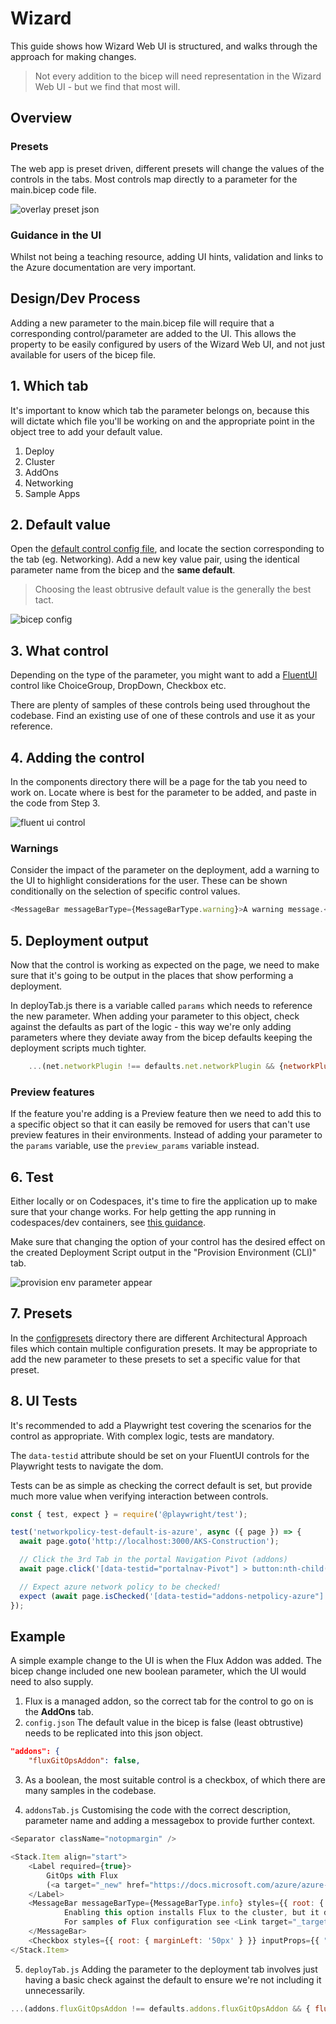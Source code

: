 # Wizard

This guide shows how Wizard Web UI is structured, and walks through the approach for making changes.

> Not every addition to the bicep will need representation in the Wizard Web UI - but we find that most will.

## Overview

### Presets

The web app is preset driven, different presets will change the values of the controls in the tabs. Most controls map directly to a parameter for the main.bicep code file.

![overlay preset json](images/wiz-overlay-config.png)

### Guidance in the UI

Whilst not being a teaching resource, adding UI hints, validation and links to the Azure documentation are very important.

## Design/Dev Process

Adding a new parameter to the main.bicep file will require that a corresponding control/parameter are added to the UI. This allows the property to be easily configured by users of the Wizard Web UI, and not just available for users of the bicep file.

## 1. Which tab

It's important to know which tab the parameter belongs on, because this will dictate which file you'll be working on and the appropriate point in the object tree to add your default value.

1. Deploy
1. Cluster
1. AddOns
1. Networking
1. Sample Apps

## 2. Default value

Open the [default control config file](../helper/src/config.json), and locate the section corresponding to the tab (eg. Networking). Add a new key value pair, using the identical parameter name from the bicep and the **same default**.

> Choosing the least obtrusive default value is the generally the best tact.

![bicep config](images/wiz-bicep-config.png)

## 3. What control

Depending on the type of the parameter, you might want to add a [FluentUI](https://developer.microsoft.com/fluentui#/controls/web) control like ChoiceGroup, DropDown, Checkbox etc.

There are plenty of samples of these controls being used throughout the codebase. Find an existing use of one of these controls and use it as your reference.

## 4. Adding the control

In the components directory there will be a page for the tab you need to work on.
Locate where is best for the parameter to be added, and paste in the code from Step 3.

![fluent ui control](images/wiz-fluentui.png)

### Warnings

Consider the impact of the parameter on the deployment, add a warning to the UI to highlight considerations for the user. These can be shown conditionally on the selection of specific control values.

```javascript
<MessageBar messageBarType={MessageBarType.warning}>A warning message.</MessageBar>
```

## 5. Deployment output

Now that the control is working as expected on the page, we need to make sure that it's going to be output in the places that show performing a deployment.

In deployTab.js there is a variable called `params` which needs to reference the new parameter. When adding your parameter to this object, check against the defaults as part of the logic - this way we're only adding parameters where they deviate away from the bicep defaults keeping the deployment scripts much tighter.

```javascript
    ...(net.networkPlugin !== defaults.net.networkPlugin && {networkPlugin: net.networkPlugin}),
```

### Preview features

If the feature you're adding is a Preview feature then we need to add this to a specific object so that it can easily be removed for users that can't use preview features in their environments. Instead of adding your parameter to the `params` variable, use the `preview_params` variable instead.

## 6. Test

Either locally or on Codespaces, it's time to fire the application up to make sure that your change works. For help getting the app running in codespaces/dev containers, see [this guidance](../CONTRIBUTING.md#commands).

Make sure that changing the option of your control has the desired effect on the created Deployment Script output in the "Provision Environment (CLI)" tab.

![provision env parameter appear](images/wiz-provisionenv.png)

## 7. Presets

In the [configpresets](../helper/src/configpresets/) directory there are different Architectural Approach files which contain multiple configuration presets. It may be appropriate to add the new parameter to these presets to set a specific value for that preset.

## 8. UI Tests

It's recommended to add a Playwright test covering the scenarios for the control as appropriate. With complex logic, tests are mandatory.

The `data-testid` attribute should be set on your FluentUI controls for the Playwright tests to navigate the dom.

Tests can be as simple as checking the correct default is set, but provide much more value when verifying interaction between controls.

```javascript
const { test, expect } = require('@playwright/test');

test('networkpolicy-test-default-is-azure', async ({ page }) => {
  await page.goto('http://localhost:3000/AKS-Construction');

  // Click the 3rd Tab in the portal Navigation Pivot (addons)
  await page.click('[data-testid="portalnav-Pivot"] > button:nth-child(3)');

  // Expect azure network policy to be checked!
  expect (await page.isChecked('[data-testid="addons-netpolicy-azure"]')).toBeTruthy()
});
```

## Example

A simple example change to the UI is when the Flux Addon was added. The bicep change included one new boolean parameter, which the UI would need to also supply.

1. Flux is a managed addon, so the correct tab for the control to go on is the **AddOns** tab.
1. `config.json` The default value in the bicep is false (least obtrustive) needs to be replicated into this json object.
```json
"addons": {
    "fluxGitOpsAddon": false,
```

3. As a boolean, the most suitable control is a checkbox, of which there are many samples in the codebase.

4. `addonsTab.js` Customising the code with the correct description, parameter name and adding a messagebox to provide further context.

```javascript
<Separator className="notopmargin" />

<Stack.Item align="start">
    <Label required={true}>
        GitOps with Flux
        (<a target="_new" href="https://docs.microsoft.com/azure/azure-arc/kubernetes/conceptual-gitops-flux2">docs</a>)
    </Label>
    <MessageBar messageBarType={MessageBarType.info} styles={{ root: { marginBottom: '10px' } }}>
            Enabling this option installs Flux to the cluster, but it doesn't apply configuration.
            For samples of Flux configuration see <Link target="_target" href="https://github.com/Azure/AKS-Construction/tree/main/samples/flux">Flux samples</Link>
    </MessageBar>
    <Checkbox styles={{ root: { marginLeft: '50px' } }} inputProps={{ "data-testid": "addons-gitops-checkbox"}} checked={addons.fluxGitOpsAddon} onChange={(ev, v) => updateFn("fluxGitOpsAddon", v)} label="Install the Flux GitOps AddOn" />
</Stack.Item>
```

5. `deployTab.js` Adding the parameter to the deployment tab involves just having a basic check against the default to ensure we're not including it unnecessarily.

```javascript
...(addons.fluxGitOpsAddon !== defaults.addons.fluxGitOpsAddon && { fluxGitOpsAddon: addons.fluxGitOpsAddon})
```
